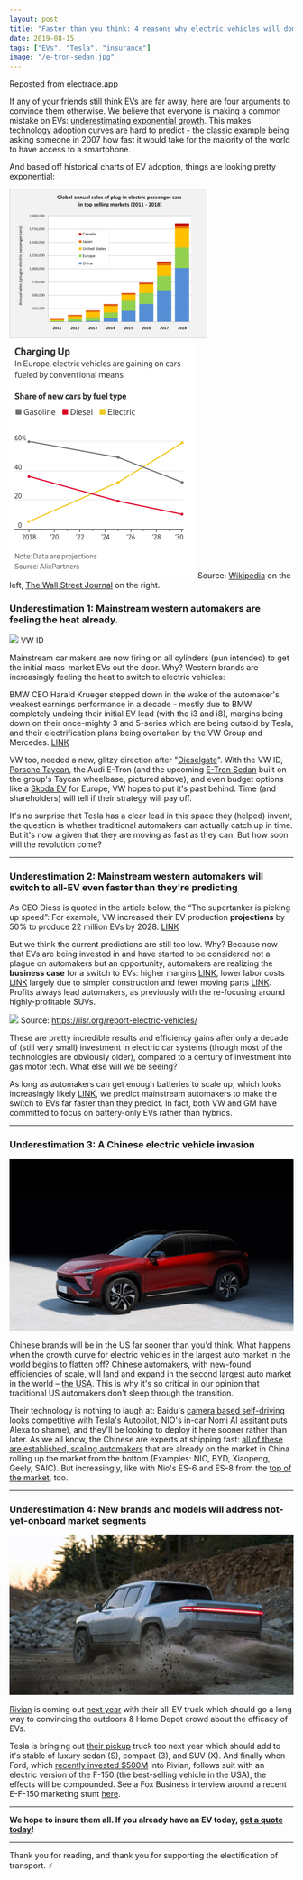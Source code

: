 ```yaml
---
layout: post
title: "Faster than you think: 4 reasons why electric vehicles will dominate sooner than estimates"
date: 2019-08-15
tags: ["EVs", "Tesla", "insurance"]
image: "/e-tron-sedan.jpg"
---
```


Reposted from electrade.app

If any of your friends still think EVs are far away, here are four arguments to convince them otherwise. We believe that everyone is making a common mistake on EVs: [underestimating exponential growth](https://link.springer.com/article/10.3758/BF03202958). This makes technology adoption curves are hard to predict - the classic example being asking someone in 2007 how fast it would take for the majority of the world to have access to a smartphone.

And based off historical charts of EV adoption, things are looking pretty exponential:

![](/assets/faster-than-you-think/350px-Global_plug-in_car_sales_since_2011.png) ![](/assets/faster-than-you-think/wall-street-journal-electric-cars.png)
Source: [Wikipedia](https://en.wikipedia.org/wiki/Electric_car#/media/File:Global_plug-in_car_sales_since_2011.png) on the left, [The Wall Street Journal](https://www.wsj.com/articles/rise-of-electric-cars-threatens-to-drain-german-growth-11565861401) on the right.

### Underestimation 1: Mainstream western automakers are feeling the heat already.

![](/assets/img/faster-than-you-think/VW-ID-electric-car-e1544785826779.jpg)
VW ID

Mainstream car makers are now firing on all cylinders (pun intended) to get the initial mass-market EVs out the door. Why? Western brands are increasingly feeling the heat to switch to electric vehicles:

BMW CEO Harald Krueger stepped down in the wake of the automaker's weakest earnings performance in a decade - mostly due to BMW completely undoing their initial EV lead (with the i3 and i8), margins being down on their once-mighty 3 and 5-series which are being outsold by Tesla, and their electrification plans being overtaken by the VW Group and Mercedes. [LINK](https://www.cnn.com/2019/07/05/business/bmw-ceo-harald-krueger/index.html)

VW too, needed a new, glitzy direction after "[Dieselgate](https://en.wikipedia.org/wiki/Volkswagen_emissions_scandal)". With the VW ID, [Porsche Taycan](https://www.porsche.com/usa/aboutporsche/e-performance/~report~/mission-e-turns-taycan/usa~en-us~e-performance-mission-e-name-reveal/), the Audi E-Tron (and the upcoming [E-Tron Sedan](https://www.theverge.com/2018/11/28/18116978/audi-e-tron-gt-concept-porsche-electric-car-sedan-590-horsepower) built on the group's Taycan wheelbase, pictured above), and even budget options like a [Skoda EV](https://europe.autonews.com/automakers/skodas-electric-car-push-includes-low-cost-ev) for Europe, VW hopes to put it's past behind. Time (and shareholders) will tell if their strategy will pay off.

It's no surprise that Tesla has a clear lead in this space they (helped) invent, the question is whether traditional automakers can actually catch up in time. But it's now a given that they are moving as fast as they can. But how soon will the revolution come?

---

### Underestimation 2: Mainstream western automakers will switch to all-EV even faster than they're predicting

As CEO Diess is quoted in the article below, the “The supertanker is picking up speed”: For example, VW increased their EV production **projections** by 50% to produce 22 million EVs by 2028. [LINK](https://www.bloomberg.com/news/articles/2019-03-12/vw-s-audi-porsche-margins-sag-in-costly-shift-to-electric-era)

But we think the current predictions are still too low. Why? Because now that EVs are being invested in and have started to be considered not a plague on automakers but an opportunity, automakers are realizing the **business case** for a switch to EVs: higher margins [LINK](https://electrek.co/2019/08/08/vw-electric-car-parity-soon-tipping-point-ev-adoption/), lower labor costs [LINK](https://www.bloomberg.com/opinion/articles/2019-04-12/electric-vehicle-battery-shrinks-and-so-does-the-total-cost) largely due to simpler construction and fewer moving parts [LINK](https://www.forbes.com/sites/mikescott/2018/05/28/electric-car-sales-set-to-accelerate-as-costs-fall-and-production-scales-up/#54a642740495). Profits always lead automakers, as previously with the re-focusing around highly-profitable SUVs.

![](/assets/img/faster-than-you-think/1x-1-768x267.png)
Source: https://ilsr.org/report-electric-vehicles/

These are pretty incredible results and efficiency gains after only a decade of (still very small) investment in electric car systems (though most of the technologies are obviously older), compared to a century of investment into gas motor tech. What else will we be seeing?

As long as automakers can get enough batteries to scale up, which looks increasingly likely [LINK](https://www.greencarreports.com/news/1123789_volkswagen-says-its-battery-supplies-are-secure), we predict mainstream automakers to make the switch to EVs far faster than they predict. In fact, both VW and GM have committed to focus on battery-only EVs rather than hybrids.

---

### Underestimation 3: A Chinese electric vehicle invasion

![](/assets/faster-than-you-think/es6-hero-top-desktop.jpg)

Chinese brands will be in the US far sooner than you'd think. What happens when the growth curve for electric vehicles in the largest auto market in the world begins to flatten off? Chinese automakers, with new-found efficiencies of scale, will land and expand in the second largest auto market in the world – [the USA](https://en.wikipedia.org/wiki/List_of_countries_by_motor_vehicle_production). This is why it's so critical in our opinion that traditional US automakers don't sleep through the transition.

Their technology is nothing to laugh at: Baidu's [camera based self-driving](https://www.cnet.com/roadshow/news/baidu-apollo-lite-camera-based-self-driving/) looks competitive with Tesla's Autopilot, NIO's in-car [Nomi AI assitant](https://www.youtube.com/watch?v=hs3RXtZfeWM) puts Alexa to shame), and they'll be looking to deploy it here sooner rather than later. As we all know, the Chinese are experts at shipping fast: [all of these are established, scaling automakers](https://cleantechnica.com/2017/11/23/6-10-big-electric-car-companies-china/) that are already on the market in China rolling up the market from the bottom (Examples: NIO, BYD, Xiaopeng, Geely, SAIC). But increasingly, like with Nio's ES-6 and ES-8 from the [top of the market](https://nio.com), too.

---

### Underestimation 4: New brands and models will address not-yet-onboard market segments

![](/assets/faster-than-you-think/rivian-r1s-et-r1t.jpg)

[Rivian](https://rivian.com) is coming out [next year](https://www.kbb.com/car-news/rivian/2100006867/) with their all-EV truck which should go a long way to convincing the outdoors & Home Depot crowd about the efficacy of EVs.

Tesla is bringing out [their pickup](https://insideevs.com/news/364925/tesla-pickup-truck-price-specs-more/) truck too next year which should add to it's stable of luxury sedan (S), compact (3), and SUV (X).
And finally when Ford, which [recently invested $500M](https://www.thedrive.com/news/27625/ford-and-rivian-strike-500-million-partnership-to-build-all-new-pickup-truck-suv) into Rivian, follows suit with an electric version of the F-150 (the best-selling vehicle in the USA), the effects will be compounded. See a Fox Business interview around a recent E-F-150 marketing stunt [here](https://www.youtube.com/watch?v=uF_l3jsbitQ).

---

**We hope to insure them all. If you already have an EV today, [get a quote today](https://cars.electrade.app/quote)!**

---

Thank you for reading, and thank you for supporting the electification of transport. ⚡️
